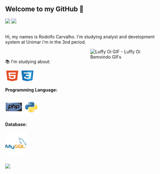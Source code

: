 ##  Welcome to my GitHub 👋
 
 <div>
  <img height="180em" src="https://github-readme-stats.vercel.app/api?username=iTzRodz&show_icons=true&theme=radical"/>
  <img height="180em" src="https://github-readme-stats.vercel.app/api/top-langs/?username=iTzRodz&layout=compact&theme=radical"/>
</div> 
<br>
 
 Hi, my names is Rodolfo Carvalho. I'm studying analyst and development system at Unimar i'm in the 3nd period.
 <div>
   <img align="right" height="230" width="230" src="https://c.tenor.com/tPLkPiyJMD0AAAAC/luffy-oi.gif" width="250" height="250px" alt="Luffy Oi GIF - Luffy Oi Bemvindo GIFs">
</div>

<br>
<div style="display: inline_block">
  <p> 📚 I'm studying about:</p>
   <img align="center" alt="" height="35" width="45" src="https://github.com/devicons/devicon/blob/v2.14.0/icons/html5/html5-plain.svg"> 
   <img align="center" alt="" height="35" width="45" src="https://github.com/devicons/devicon/blob/v2.14.0/icons/css3/css3-original.svg">
  <br>
 
  <h4> Programming Language: </h4>
   <img align="center" alt="" height="55" width="55" src="https://github.com/devicons/devicon/blob/v2.14.0/icons/php/php-original.svg">
   <img align="center" alt="" height="40" width="50" src="https://github.com/devicons/devicon/blob/v2.14.0/icons/python/python-original.svg">
  
  <h4> Database: </h4>
  <img align="center" alt="" height="70" width="70" src="https://github.com/devicons/devicon/blob/v2.14.0/icons/mysql/mysql-original-wordmark.svg">
</div>
 
 ##
 
 <a align="right" href="https://www.linkedin.com/in/rodolfocarvalho1/" target="_blank"><img src="https://img.shields.io/badge/-LinkedIn-%230077B5?style=for-the-badge&logo=linkedin&logoColor=white" target="_blank"></a>
